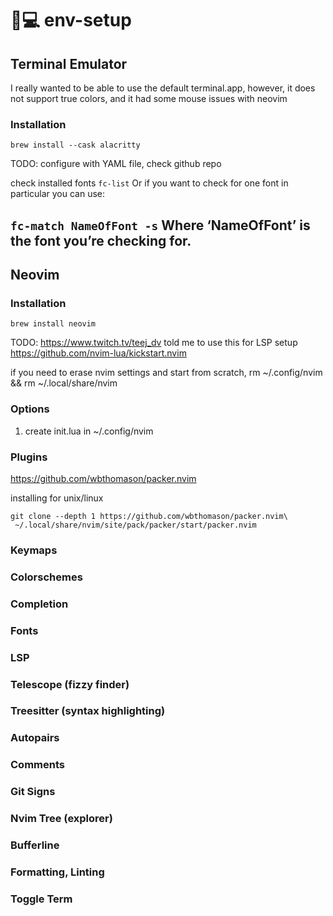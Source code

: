 # 💊💻 env-setup
## Terminal Emulator

I really wanted to be able to use the default terminal.app, however, it does not support true colors, and it had some mouse issues with neovim

### Installation
```brew install --cask alacritty```

TODO: configure with YAML file, check github repo

check installed fonts
```fc-list```
Or if you want to check for one font in particular you can use:

```fc-match NameOfFont -s```
Where ‘NameOfFont’ is the font you’re checking for.
---
## Neovim

### Installation
`brew install neovim`

TODO: https://www.twitch.tv/teej_dv told me to use this for LSP setup https://github.com/nvim-lua/kickstart.nvim


if you need to erase nvim settings and start from scratch, rm ~/.config/nvim && rm ~/.local/share/nvim
### Options 
1. create init.lua in ~/.config/nvim

### Plugins
https://github.com/wbthomason/packer.nvim

installing for unix/linux
```
git clone --depth 1 https://github.com/wbthomason/packer.nvim\
 ~/.local/share/nvim/site/pack/packer/start/packer.nvim
```
### Keymaps

### Colorschemes

### Completion

### Fonts

### LSP 

### Telescope (fizzy finder)

### Treesitter (syntax highlighting)

### Autopairs

### Comments

### Git Signs

### Nvim Tree (explorer)

### Bufferline

### Formatting, Linting

### Toggle Term
